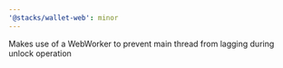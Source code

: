 ```yaml
---
'@stacks/wallet-web': minor
---
```


Makes use of a WebWorker to prevent main thread from lagging during unlock operation
